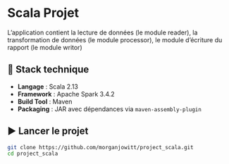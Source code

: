 # Scala Projet

L’application contient la lecture de données (le module reader), la transformation de données (le module processor), le module d’écriture du rapport (le module writor)

## 🧱 Stack technique

- **Langage** : Scala 2.13
- **Framework** : Apache Spark 3.4.2
- **Build Tool** : Maven
- **Packaging** : JAR avec dépendances via `maven-assembly-plugin`
  
## ▶️ Lancer le projet
   ```bash
   git clone https://github.com/morganjowitt/project_scala.git
   cd project_scala


